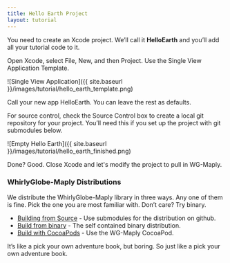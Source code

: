 ```yaml
---
title: Hello Earth Project
layout: tutorial
---
```


You need to create an Xcode project.  We’ll call it **HelloEarth** and you’ll add all your tutorial code to it.

Open Xcode, select File, New, and then Project.  Use the Single View Application Template.

![Single View Application]({{ site.baseurl }}/images/tutorial/hello_earth_template.png)

Call your new app HelloEarth.  You can leave the rest as defaults.

For source control, check the Source Control box to create a local git repository for your project.  You’ll need this if you set up the project with git submodules below.

![Empty Hello Earth]({{ site.baseurl }}/images/tutorial/hello_earth_finished.png)

Done? Good. Close Xcode and let's modify the project to pull in WG-Maply.


### WhirlyGlobe-Maply Distributions

We distribute the WhirlyGlobe-Maply library in three ways. Any one of them is fine.  Pick the one you are most familiar with.  Don’t care?  Try binary.

* [Building from Source](building_from_source.html) - Use submodules for the distribution on github.
* [Build from binary](building_from_binary.html) - The self contained binary distribution.
* [Build with CocoaPods](building_from_cocoapod.html) - Use the WG-Maply CocoaPod.

It’s like a pick your own adventure book, but boring.  So just like a pick your own adventure book.

